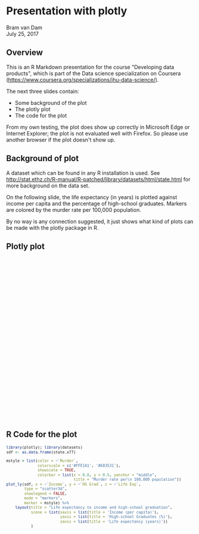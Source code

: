 # Presentation with plotly
Bram van Dam  
July 25, 2017  

<style type="text/css">
body, td {
   font-size: 14px;
}
code.r{
  font-size: 10px;
}
pre {
  font-size: 14px
}
</style>



## Overview

This is an R Markdown presentation for the course "Developing data products", which is part of the Data science specialization on Coursera (https://www.coursera.org/specializations/jhu-data-science/).

The next three slides contain:  
- Some background of the plot  
- The plotly plot  
- The code for the plot  

From my own testing, the plot does show up correctly in Microsoft Edge or Internet Explorer; the plot is not evaluated well with Firefox. So please use another browser if the plot doesn't show up.

## Background of plot

A dataset which can be found in any R installation is used. See http://stat.ethz.ch/R-manual/R-patched/library/datasets/html/state.html for more background on the data set.

On the following slide, the life expectancy (in years) is plotted against income per capita and the percentage of high-school graduates. Markers are colored by the murder rate per 100,000 population.  

By no way is any connection suggested, it just shows what kind of plots can be made with the plotly package in R.

## Plotly plot

<!--html_preserve--><div id="a5c44073b95" style="width:720px;height:432px;" class="plotly html-widget"></div>
<script type="application/json" data-for="a5c44073b95">{"x":{"visdat":{"a5c26d92301":["function () ","plotlyVisDat"]},"cur_data":"a5c26d92301","attrs":{"a5c26d92301":{"x":{},"y":{},"z":{},"showlegend":false,"mode":"markers","marker":{"color":{},"colorscale":["#FFE1A1","#683531"],"showscale":true,"colorbar":{"x":0.8,"y":0.5,"yanchor":"middle","title":"Murder rate per<br /> 100,000 population"}},"alpha":1,"sizes":[10,100],"type":"scatter3d"}},"layout":{"margin":{"b":40,"l":60,"t":25,"r":10},"title":"Life expectancy to income and high-school graduation","scene":{"xaxis":{"title":"Income (per capita)"},"yaxis":{"title":"High-school Graduates (%)"},"zaxis":{"title":"Life expectancy (years)"}},"xaxis":{"domain":[0,1]},"yaxis":{"domain":[0,1]},"hovermode":"closest","showlegend":false},"source":"A","config":{"modeBarButtonsToAdd":[{"name":"Collaborate","icon":{"width":1000,"ascent":500,"descent":-50,"path":"M487 375c7-10 9-23 5-36l-79-259c-3-12-11-23-22-31-11-8-22-12-35-12l-263 0c-15 0-29 5-43 15-13 10-23 23-28 37-5 13-5 25-1 37 0 0 0 3 1 7 1 5 1 8 1 11 0 2 0 4-1 6 0 3-1 5-1 6 1 2 2 4 3 6 1 2 2 4 4 6 2 3 4 5 5 7 5 7 9 16 13 26 4 10 7 19 9 26 0 2 0 5 0 9-1 4-1 6 0 8 0 2 2 5 4 8 3 3 5 5 5 7 4 6 8 15 12 26 4 11 7 19 7 26 1 1 0 4 0 9-1 4-1 7 0 8 1 2 3 5 6 8 4 4 6 6 6 7 4 5 8 13 13 24 4 11 7 20 7 28 1 1 0 4 0 7-1 3-1 6-1 7 0 2 1 4 3 6 1 1 3 4 5 6 2 3 3 5 5 6 1 2 3 5 4 9 2 3 3 7 5 10 1 3 2 6 4 10 2 4 4 7 6 9 2 3 4 5 7 7 3 2 7 3 11 3 3 0 8 0 13-1l0-1c7 2 12 2 14 2l218 0c14 0 25-5 32-16 8-10 10-23 6-37l-79-259c-7-22-13-37-20-43-7-7-19-10-37-10l-248 0c-5 0-9-2-11-5-2-3-2-7 0-12 4-13 18-20 41-20l264 0c5 0 10 2 16 5 5 3 8 6 10 11l85 282c2 5 2 10 2 17 7-3 13-7 17-13z m-304 0c-1-3-1-5 0-7 1-1 3-2 6-2l174 0c2 0 4 1 7 2 2 2 4 4 5 7l6 18c0 3 0 5-1 7-1 1-3 2-6 2l-173 0c-3 0-5-1-8-2-2-2-4-4-4-7z m-24-73c-1-3-1-5 0-7 2-2 3-2 6-2l174 0c2 0 5 0 7 2 3 2 4 4 5 7l6 18c1 2 0 5-1 6-1 2-3 3-5 3l-174 0c-3 0-5-1-7-3-3-1-4-4-5-6z"},"click":"function(gd) { \n        // is this being viewed in RStudio?\n        if (location.search == '?viewer_pane=1') {\n          alert('To learn about plotly for collaboration, visit:\\n https://cpsievert.github.io/plotly_book/plot-ly-for-collaboration.html');\n        } else {\n          window.open('https://cpsievert.github.io/plotly_book/plot-ly-for-collaboration.html', '_blank');\n        }\n      }"}],"cloud":false},"data":[{"x":[3624,6315,4530,3378,5114,4884,5348,4809,4815,4091,4963,4119,5107,4458,4628,4669,3712,3545,3694,5299,4755,4751,4675,3098,4254,4347,4508,5149,4281,5237,3601,4903,3875,5087,4561,3983,4660,4449,4558,3635,4167,3821,4188,4022,3907,4701,4864,3617,4468,4566],"y":[41.3,66.7,58.1,39.9,62.6,63.9,56,54.6,52.6,40.6,61.9,59.5,52.6,52.9,59,59.9,38.5,42.2,54.7,52.3,58.5,52.8,57.6,41,48.8,59.2,59.3,65.2,57.6,52.5,55.2,52.7,38.5,50.3,53.2,51.6,60,50.2,46.4,37.8,53.3,41.8,47.4,67.3,57.1,47.8,63.5,41.6,54.5,62.9],"z":[69.05,69.31,70.55,70.66,71.71,72.06,72.48,70.06,70.66,68.54,73.6,71.87,70.14,70.88,72.56,72.58,70.1,68.76,70.39,70.22,71.83,70.63,72.96,68.09,70.69,70.56,72.6,69.03,71.23,70.93,70.32,70.55,69.21,72.78,70.82,71.42,72.13,70.43,71.9,67.96,72.08,70.11,70.9,72.9,71.64,70.08,71.72,69.48,72.48,70.29],"showlegend":false,"mode":"markers","marker":{"fillcolor":"rgba(31,119,180,1)","color":[15.1,11.3,7.8,10.1,10.3,6.8,3.1,6.2,10.7,13.9,6.2,5.3,10.3,7.1,2.3,4.5,10.6,13.2,2.7,8.5,3.3,11.1,2.3,12.5,9.3,5,2.9,11.5,3.3,5.2,9.7,10.9,11.1,1.4,7.4,6.4,4.2,6.1,2.4,11.6,1.7,11,12.2,4.5,5.5,9.5,4.3,6.7,3,6.9],"colorscale":["#FFE1A1","#683531"],"showscale":true,"colorbar":{"x":0.8,"y":0.5,"yanchor":"middle","title":"Murder rate per<br /> 100,000 population"},"line":{"color":"transparent"}},"type":"scatter3d","frame":null}],"highlight":{"on":"plotly_click","persistent":false,"dynamic":false,"selectize":false,"opacityDim":0.2,"selected":{"opacity":1}},"base_url":"https://plot.ly"},"evals":["config.modeBarButtonsToAdd.0.click"],"jsHooks":{"render":[{"code":"function(el, x) { var ctConfig = crosstalk.var('plotlyCrosstalkOpts').set({\"on\":\"plotly_click\",\"persistent\":false,\"dynamic\":false,\"selectize\":false,\"opacityDim\":0.2,\"selected\":{\"opacity\":1}}); }","data":null}]}}</script><!--/html_preserve-->


## R Code for the plot


```r
library(plotly); library(datasets)
sdf <- as.data.frame(state.x77)

mstyle = list(color = ~`Murder`,
              colorscale = c('#FFE1A1', '#683531'),
              showscale = TRUE,
              colorbar = list(x = 0.8, y = 0.5, yanchor = "middle",
                              title = "Murder rate per\n 100,000 population"))
plot_ly(sdf, x = ~`Income`, y = ~`HS Grad`, z = ~`Life Exp`,
        type = "scatter3d",
        showlegend = FALSE,
        mode = "markers",
        marker = mstyle) %>%
    layout(title = "Life expectancy to income and high-school graduation",
           scene = list(xaxis = list(title = 'Income (per capita)'),
                        yaxis = list(title = 'High-school Graduates (%)'),
                        zaxis = list(title = 'Life expectancy (years)'))
           )
```
